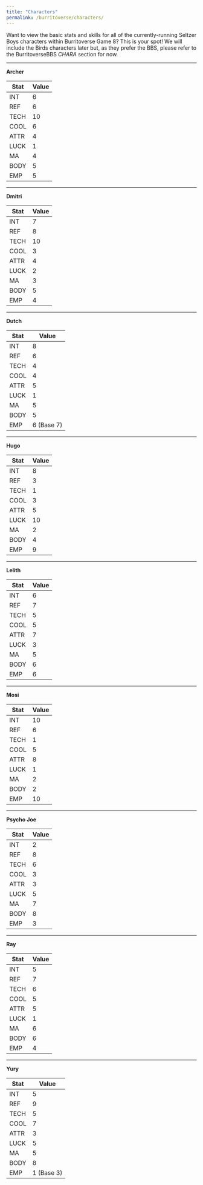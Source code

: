 ```yaml
---
title: "Characters"
permalink: /burritoverse/characters/
---
```


Want to view the basic stats and skills for all of the currently-running Seltzer Boys characters within Burritoverse Game 8? This is your spot! We will include the Birds characters later but, as they prefer the BBS, please refer to the BurritoverseBBS *CHARA* section for now.

---

**Archer**

Stat | Value
-----|-------
INT  | 6
REF  | 6
TECH | 10
COOL | 6
ATTR | 4
LUCK | 1
MA   | 4
BODY | 5
EMP  | 5

---

**Dmitri**

Stat | Value
-----|-------
INT  | 7
REF  | 8
TECH | 10
COOL | 3
ATTR | 4
LUCK | 2
MA   | 3
BODY | 5
EMP  | 4

---

**Dutch**

Stat | Value
-----|-------
INT  | 8
REF  | 6
TECH | 4
COOL | 4
ATTR | 5
LUCK | 1
MA   | 5
BODY | 5
EMP  | 6 (Base 7)

---

**Hugo**

Stat | Value
-----|-------
INT  | 8
REF  | 3
TECH | 1
COOL | 3
ATTR | 5
LUCK | 10
MA   | 2
BODY | 4
EMP  | 9

---

**Lelith**

Stat | Value
-----|-------
INT  | 6
REF  | 7
TECH | 5
COOL | 5
ATTR | 7
LUCK | 3
MA   | 5
BODY | 6
EMP  | 6

---

**Mosi**

Stat | Value
-----|-------
INT  | 10
REF  | 6
TECH | 1
COOL | 5
ATTR | 8
LUCK | 1
MA   | 2
BODY | 2
EMP  | 10

---

**Psycho Joe**

Stat | Value
-----|-------
INT  | 2
REF  | 8
TECH | 6
COOL | 3
ATTR | 3
LUCK | 5
MA   | 7
BODY | 8
EMP  | 3

---

**Ray**

Stat | Value
-----|-------
INT  | 5
REF  | 7
TECH | 6
COOL | 5
ATTR | 5
LUCK | 1
MA   | 6
BODY | 6
EMP  | 4

---

**Yury**

Stat | Value
-----|-------
INT  | 5
REF  | 9
TECH | 5
COOL | 7
ATTR | 3
LUCK | 5
MA   | 5
BODY | 8
EMP  | 1 (Base 3)
